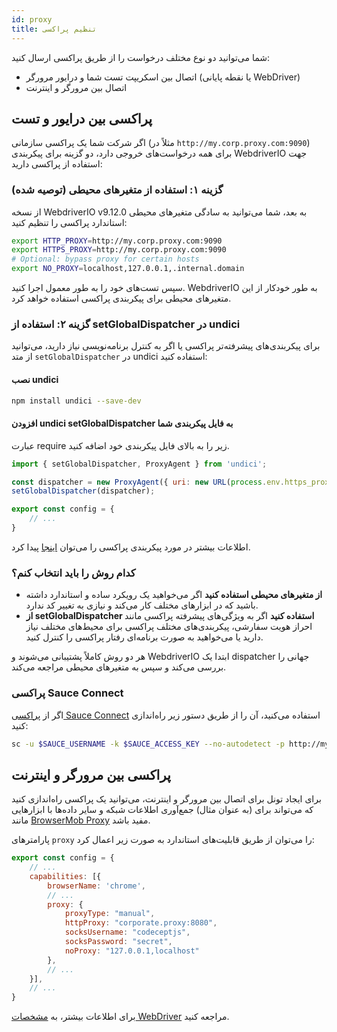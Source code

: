 ```yaml
---
id: proxy
title: تنظیم پراکسی
---
```


شما می‌توانید دو نوع مختلف درخواست را از طریق پراکسی ارسال کنید:

- اتصال بین اسکریپت تست شما و درایور مرورگر (یا نقطه پایانی WebDriver)
- اتصال بین مرورگر و اینترنت

## پراکسی بین درایور و تست

اگر شرکت شما یک پراکسی سازمانی (مثلاً در `http://my.corp.proxy.com:9090`) برای همه درخواست‌های خروجی دارد، دو گزینه برای پیکربندی WebdriverIO جهت استفاده از پراکسی دارید:

### گزینه ۱: استفاده از متغیرهای محیطی (توصیه شده)

از نسخه WebdriverIO v9.12.0 به بعد، شما می‌توانید به سادگی متغیرهای محیطی استاندارد پراکسی را تنظیم کنید:

```bash
export HTTP_PROXY=http://my.corp.proxy.com:9090
export HTTPS_PROXY=http://my.corp.proxy.com:9090
# Optional: bypass proxy for certain hosts
export NO_PROXY=localhost,127.0.0.1,.internal.domain
```

سپس تست‌های خود را به طور معمول اجرا کنید. WebdriverIO به طور خودکار از این متغیرهای محیطی برای پیکربندی پراکسی استفاده خواهد کرد.

### گزینه ۲: استفاده از setGlobalDispatcher در undici

برای پیکربندی‌های پیشرفته‌تر پراکسی یا اگر به کنترل برنامه‌نویسی نیاز دارید، می‌توانید از متد `setGlobalDispatcher` در undici استفاده کنید:

#### نصب undici

```bash npm2yarn
npm install undici --save-dev
```

#### افزودن undici setGlobalDispatcher به فایل پیکربندی شما

عبارت require زیر را به بالای فایل پیکربندی خود اضافه کنید.

```js title="wdio.conf.js"
import { setGlobalDispatcher, ProxyAgent } from 'undici';

const dispatcher = new ProxyAgent({ uri: new URL(process.env.https_proxy || 'http://my.corp.proxy.com:9090').toString() });
setGlobalDispatcher(dispatcher);

export const config = {
    // ...
}
```

اطلاعات بیشتر در مورد پیکربندی پراکسی را می‌توان [اینجا](https://github.com/nodejs/undici/blob/main/docs/docs/api/ProxyAgent.md) پیدا کرد.

### کدام روش را باید انتخاب کنم؟

- **از متغیرهای محیطی استفاده کنید** اگر می‌خواهید یک رویکرد ساده و استاندارد داشته باشید که در ابزارهای مختلف کار می‌کند و نیازی به تغییر کد ندارد.
- **از setGlobalDispatcher استفاده کنید** اگر به ویژگی‌های پیشرفته پراکسی مانند احراز هویت سفارشی، پیکربندی‌های مختلف پراکسی برای محیط‌های مختلف نیاز دارید یا می‌خواهید به صورت برنامه‌ای رفتار پراکسی را کنترل کنید.

هر دو روش کاملاً پشتیبانی می‌شوند و WebdriverIO ابتدا یک dispatcher جهانی را بررسی می‌کند و سپس به متغیرهای محیطی مراجعه می‌کند.

### پراکسی Sauce Connect

اگر از [پراکسی Sauce Connect](https://docs.saucelabs.com/secure-connections/sauce-connect-5) استفاده می‌کنید، آن را از طریق دستور زیر راه‌اندازی کنید:

```sh
sc -u $SAUCE_USERNAME -k $SAUCE_ACCESS_KEY --no-autodetect -p http://my.corp.proxy.com:9090
```

## پراکسی بین مرورگر و اینترنت

برای ایجاد تونل برای اتصال بین مرورگر و اینترنت، می‌توانید یک پراکسی راه‌اندازی کنید که می‌تواند برای (به عنوان مثال) جمع‌آوری اطلاعات شبکه و سایر داده‌ها با ابزارهایی مانند [BrowserMob Proxy](https://github.com/lightbody/browsermob-proxy) مفید باشد.

پارامترهای `proxy` را می‌توان از طریق قابلیت‌های استاندارد به صورت زیر اعمال کرد:

```js title="wdio.conf.js"
export const config = {
    // ...
    capabilities: [{
        browserName: 'chrome',
        // ...
        proxy: {
            proxyType: "manual",
            httpProxy: "corporate.proxy:8080",
            socksUsername: "codeceptjs",
            socksPassword: "secret",
            noProxy: "127.0.0.1,localhost"
        },
        // ...
    }],
    // ...
}
```

برای اطلاعات بیشتر، به [مشخصات WebDriver](https://w3c.github.io/webdriver/#proxy) مراجعه کنید.